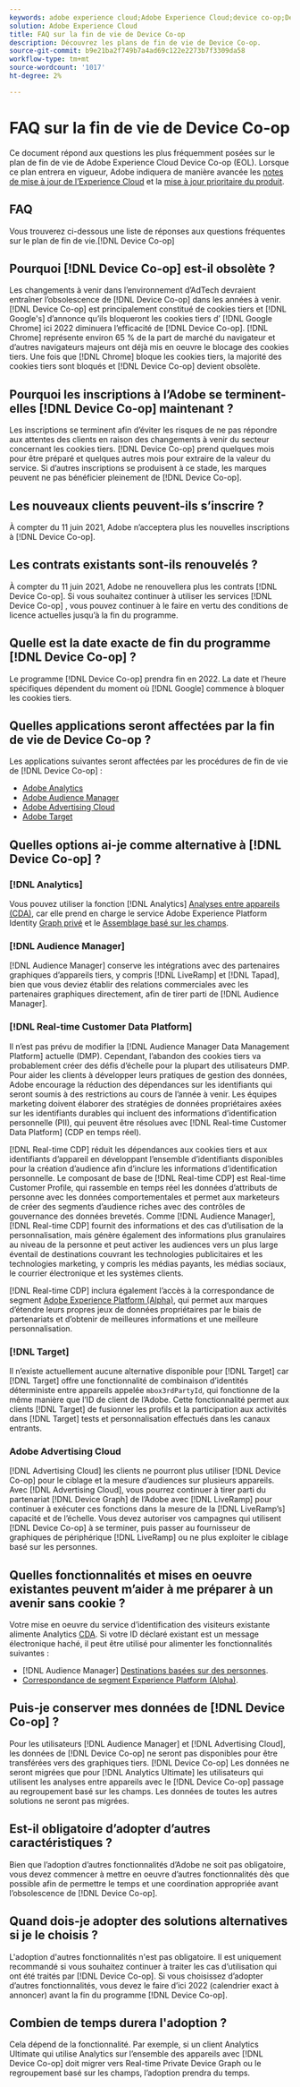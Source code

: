 ```yaml
---
keywords: adobe experience cloud;Adobe Experience Cloud;device co-op;Device Co-op;fin de vie
solution: Adobe Experience Cloud
title: FAQ sur la fin de vie de Device Co-op
description: Découvrez les plans de fin de vie de Device Co-op.
source-git-commit: b9e21ba2f749b7a4ad69c122e2273b7f3309da58
workflow-type: tm+mt
source-wordcount: '1017'
ht-degree: 2%

---
```


# FAQ sur la fin de vie de Device Co-op

Ce document répond aux questions les plus fréquemment posées sur le plan de fin de vie de Adobe Experience Cloud Device Co-op (EOL). Lorsque ce plan entrera en vigueur, Adobe indiquera de manière avancée les [notes de mise à jour de l’Experience Cloud](https://experienceleague.adobe.com/docs/release-notes/experience-cloud/current.html?lang=fr) et la [mise à jour prioritaire du produit](https://www.adobe.com/subscription/priority-product-update.html).

## FAQ

Vous trouverez ci-dessous une liste de réponses aux questions fréquentes sur le plan de fin de vie.[!DNL Device Co-op]

## Pourquoi [!DNL Device Co-op] est-il obsolète ?

Les changements à venir dans l’environnement d’AdTech devraient entraîner l’obsolescence de [!DNL Device Co-op] dans les années à venir. [!DNL Device Co-op] est principalement constitué de cookies tiers et  [!DNL Google's] d’annonce qu’ils bloqueront les cookies tiers d’ [!DNL Google Chrome] ici 2022 diminuera l’efficacité de  [!DNL Device Co-op]. [!DNL Chrome] représente environ 65 % de la part de marché du navigateur et d’autres navigateurs majeurs ont déjà mis en oeuvre le blocage des cookies tiers. Une fois que [!DNL Chrome] bloque les cookies tiers, la majorité des cookies tiers sont bloqués et [!DNL Device Co-op] devient obsolète.

## Pourquoi les inscriptions à l’Adobe se terminent-elles [!DNL Device Co-op] maintenant ?

Les inscriptions se terminent afin d’éviter les risques de ne pas répondre aux attentes des clients en raison des changements à venir du secteur concernant les cookies tiers. [!DNL Device Co-op] prend quelques mois pour être préparé et quelques autres mois pour extraire de la valeur du service. Si d’autres inscriptions se produisent à ce stade, les marques peuvent ne pas bénéficier pleinement de [!DNL Device Co-op].

## Les nouveaux clients peuvent-ils s’inscrire ?

À compter du 11 juin 2021, Adobe n’acceptera plus les nouvelles inscriptions à [!DNL Device Co-op].

## Les contrats existants sont-ils renouvelés ?

À compter du 11 juin 2021, Adobe ne renouvellera plus les contrats [!DNL Device Co-op]. Si vous souhaitez continuer à utiliser les services [!DNL Device Co-op] , vous pouvez continuer à le faire en vertu des conditions de licence actuelles jusqu’à la fin du programme.

## Quelle est la date exacte de fin du programme [!DNL Device Co-op] ?

Le programme [!DNL Device Co-op] prendra fin en 2022. La date et l’heure spécifiques dépendent du moment où [!DNL Google] commence à bloquer les cookies tiers.

## Quelles applications seront affectées par la fin de vie de Device Co-op ?

Les applications suivantes seront affectées par les procédures de fin de vie de [!DNL Device Co-op] :

- [Adobe Analytics](https://experienceleague.adobe.com/docs/analytics.html?lang=en)
- [Adobe Audience Manager](https://experienceleague.adobe.com/docs/audience-manager/user-guide/overview/aam-overview.html?lang=en)
- [Adobe Advertising Cloud](https://experienceleague.adobe.com/docs/advertising-cloud.html?lang=en)
- [Adobe Target](https://experienceleague.adobe.com/docs/target/using/introduction/intro.html?lang=en)

## Quelles options ai-je comme alternative à [!DNL Device Co-op] ?

### [!DNL Analytics]

Vous pouvez utiliser la fonction [!DNL Analytics] [Analyses entre appareils (CDA)](https://experienceleague.adobe.com/docs/analytics/components/cda/overview.html), car elle prend en charge le service Adobe Experience Platform Identity [Graph privé](https://experienceleague.adobe.com/docs/analytics/components/cda/device-graph.html?lang=en) et le [Assemblage basé sur les champs](https://experienceleague.adobe.com/docs/analytics/components/cda/field-based-stitching.html?lang=en).

### [!DNL Audience Manager]

[!DNL Audience Manager] conserve les intégrations avec des partenaires graphiques d’appareils tiers, y compris  [!DNL LiveRamp] et  [!DNL Tapad], bien que vous deviez établir des relations commerciales avec les partenaires graphiques directement, afin de tirer parti de  [!DNL Audience Manager].

### [!DNL Real-time Customer Data Platform]

Il n’est pas prévu de modifier la [!DNL Audience Manager Data Management Platform] actuelle (DMP). Cependant, l’abandon des cookies tiers va probablement créer des défis d’échelle pour la plupart des utilisateurs DMP. Pour aider les clients à développer leurs pratiques de gestion des données, Adobe encourage la réduction des dépendances sur les identifiants qui seront soumis à des restrictions au cours de l’année à venir. Les équipes marketing doivent élaborer des stratégies de données propriétaires axées sur les identifiants durables qui incluent des informations d’identification personnelle (PII), qui peuvent être résolues avec [!DNL Real-time Customer Data Platform] (CDP en temps réel).

[!DNL Real-time CDP] réduit les dépendances aux cookies tiers et aux identifiants d’appareil en développant l’ensemble d’identifiants disponibles pour la création d’audience afin d’inclure les informations d’identification personnelle. Le composant de base de [!DNL Real-time CDP] est Real-time Customer Profile, qui rassemble en temps réel les données d’attributs de personne avec les données comportementales et permet aux marketeurs de créer des segments d’audience riches avec des contrôles de gouvernance des données brevetés. Comme [!DNL Audience Manager], [!DNL Real-time CDP] fournit des informations et des cas d’utilisation de la personnalisation, mais génère également des informations plus granulaires au niveau de la personne et peut activer les audiences vers un plus large éventail de destinations couvrant les technologies publicitaires et les technologies marketing, y compris les médias payants, les médias sociaux, le courrier électronique et les systèmes clients.

[!DNL Real-time CDP] inclura également l’accès à la correspondance de segment  [Adobe Experience Platform (Alpha)](https://experienceleague.adobe.com/docs/experience-platform/segmentation/ui/segment-match.html?lang=en), qui permet aux marques d’étendre leurs propres jeux de données propriétaires par le biais de partenariats et d’obtenir de meilleures informations et une meilleure personnalisation.

### [!DNL Target]

Il n’existe actuellement aucune alternative disponible pour [!DNL Target] car [!DNL Target] offre une fonctionnalité de combinaison d’identités déterministe entre appareils appelée `mbox3rdPartyId`, qui fonctionne de la même manière que l’ID de client de l’Adobe. Cette fonctionnalité permet aux clients [!DNL Target] de fusionner les profils et la participation aux activités dans [!DNL Target] tests et personnalisation effectués dans les canaux entrants.

### Adobe Advertising Cloud

[!DNL Advertising Cloud] les clients ne pourront plus utiliser  [!DNL Device Co-op] pour le ciblage et la mesure d’audiences sur plusieurs appareils. Avec [!DNL Advertising Cloud], vous pourrez continuer à tirer parti du partenariat [!DNL Device Graph] de l’Adobe avec [!DNL LiveRamp] pour continuer à exécuter ces fonctions dans la mesure de la [!DNL LiveRamp’s] capacité et de l’échelle. Vous devez autoriser vos campagnes qui utilisent [!DNL Device Co-op] à se terminer, puis passer au fournisseur de graphiques de périphérique [!DNL LiveRamp] ou ne plus exploiter le ciblage basé sur les personnes.

## Quelles fonctionnalités et mises en oeuvre existantes peuvent m’aider à me préparer à un avenir sans cookie ?

Votre mise en oeuvre du service d’identification des visiteurs existante alimente Analytics [CDA](https://experienceleague.adobe.com/docs/analytics/components/cda/overview.html). Si votre ID déclaré existant est un message électronique haché, il peut être utilisé pour alimenter les fonctionnalités suivantes :

- [!DNL Audience Manager] [Destinations basées sur des personnes](https://experienceleague.adobe.com/docs/audience-manager/user-guide/features/destinations/people-based/people-based-destinations-overview.html).
- [Correspondance de segment Experience Platform (Alpha)](https://experienceleague.adobe.com/docs/experience-platform/segmentation/ui/segment-match.html?lang=en).

## Puis-je conserver mes données de [!DNL Device Co-op] ?

Pour les utilisateurs [!DNL Audience Manager] et [!DNL Advertising Cloud], les données de [!DNL Device Co-op] ne seront pas disponibles pour être transférées vers des graphiques tiers. [!DNL Device Co-op] Les données ne seront migrées que pour  [!DNL Analytics Ultimate] les utilisateurs qui utilisent les analyses entre appareils avec le  [!DNL Device Co-op] passage au regroupement basé sur les champs. Les données de toutes les autres solutions ne seront pas migrées.

## Est-il obligatoire d’adopter d’autres caractéristiques ?

Bien que l’adoption d’autres fonctionnalités d’Adobe ne soit pas obligatoire, vous devez commencer à mettre en oeuvre d’autres fonctionnalités dès que possible afin de permettre le temps et une coordination appropriée avant l’obsolescence de [!DNL Device Co-op].

## Quand dois-je adopter des solutions alternatives si je le choisis ?

L&#39;adoption d&#39;autres fonctionnalités n&#39;est pas obligatoire. Il est uniquement recommandé si vous souhaitez continuer à traiter les cas d’utilisation qui ont été traités par [!DNL Device Co-op]. Si vous choisissez d’adopter d’autres fonctionnalités, vous devez le faire d’ici 2022 (calendrier exact à annoncer) avant la fin du programme [!DNL Device Co-op].

## Combien de temps durera l&#39;adoption ?

Cela dépend de la fonctionnalité. Par exemple, si un client Analytics Ultimate qui utilise Analytics sur l’ensemble des appareils avec [!DNL Device Co-op] doit migrer vers Real-time Private Device Graph ou le regroupement basé sur les champs, l’adoption prendra du temps.